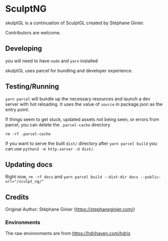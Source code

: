 # SculptNG

skulptGL is a continuation of SculptGL created by Stéphane Ginier.

Contributors are welcome.

## Developing

you will need to have `node` and `yarn` installed

skulptGL uses parcel for bundling and developer experience.

## Testing/Running

`yarn parcel` will bundle up the necessary resources and launch a dev server with hot reloading. It
uses the value of `source` in package.json as the entry point.

If things seem to get stuck, updated assets not being seen, or errors from parcel, you can delete
the `.parcel-cache` directory

`rm -rf .parcel-cache`

If you want to serve the built `dist/` directory after `yarn parcel build` you can use `python3 -m
http.server -d dist/`.

## Updating docs

Right now, `rm -rf docs` and `yarn parcel build --dist-dir docs --public-url="/sculpt_ng/"`

## Credits

Original Author: Stéphane Ginier (<https://stephaneginier.com/>)

### Environments

The raw environments are from <https://hdrihaven.com/hdris>

